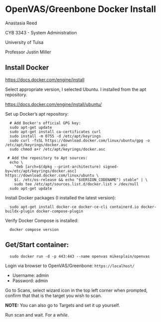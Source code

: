 # OpenVAS/Greenbone Docker Install
Anastasia Reed

CYB 3343 - System Administration

University of Tulsa

Professor Justin Miller

## Install Docker
https://docs.docker.com/engine/install

Select appropriate version, I selected Ubuntu. I installed from the apt repository.

https://docs.docker.com/engine/install/ubuntu/

Set up Docker’s apt repository:
  
      # Add Docker's official GPG key:
      sudo apt-get update
      sudo apt-get install ca-certificates curl
      sudo install -m 0755 -d /etc/apt/keyrings
      sudo curl -fsSL https://download.docker.com/linux/ubuntu/gpg -o /etc/apt/keyrings/docker.asc
      sudo chmod a+r /etc/apt/keyrings/docker.asc
      
     # Add the repository to Apt sources:
      echo \
        "deb [arch=$(dpkg --print-architecture) signed-by=/etc/apt/keyrings/docker.asc] https://download.docker.com/linux/ubuntu \
        $(. /etc/os-release && echo "$VERSION_CODENAME") stable" | \
        sudo tee /etc/apt/sources.list.d/docker.list > /dev/null
      sudo apt-get update

Install Docker packages (I installed the latest version):

      sudo apt-get install docker-ce docker-ce-cli containerd.io docker-buildx-plugin docker-compose-plugin


Verify Docker Compose is installed:

      docker compose version

## Get/Start container:

      sudo docker run -d -p 443:443 --name openvas mikesplain/openvas

Login via browser to OpenVAS/Greenbone:
`https://localhost/`
  
  - Username: admin
  - Password: admin

Go to Scans, select wizard icon in the top left corner when prompted, confirm that that is the target you wish to scan.
    
  **NOTE:** You can also go to Targets and set it up yourself.

Run scan and wait. For a *while*.
